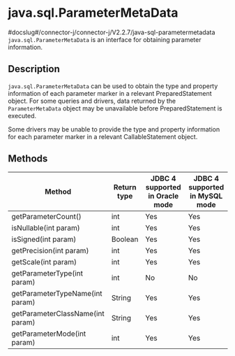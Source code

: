 java.sql.ParameterMetaData 
===============================================
#docslug#/connector-j/connector-j/V2.2.7/java-sql-parametermetadata
`java.sql.ParameterMetaData` is an interface for obtaining parameter information. 

Description 
--------------------------------

`java.sql.ParameterMetaData` can be used to obtain the type and property information of each parameter marker in a relevant PreparedStatement object. For some queries and drivers, data returned by the `ParameterMetaData` object may be unavailable before PreparedStatement is executed. 

Some drivers may be unable to provide the type and property information for each parameter marker in a relevant CallableStatement object.

Methods 
----------------------------



|              Method              | Return type | JDBC 4 supported in Oracle mode | JDBC 4 supported in MySQL mode |
|----------------------------------|-------------|---------------------------------|--------------------------------|
| getParameterCount()              | int         | Yes                             | Yes                            |
| isNullable(int param)            | int         | Yes                             | Yes                            |
| isSigned(int param)              | Boolean     | Yes                             | Yes                            |
| getPrecision(int param)          | int         | Yes                             | Yes                            |
| getScale(int param)              | int         | Yes                             | Yes                            |
| getParameterType(int param)      | int         | No                              | No                             |
| getParameterTypeName(int param)  | String      | Yes                             | Yes                            |
| getParameterClassName(int param) | String      | Yes                             | Yes                            |
| getParameterMode(int param)      | int         | Yes                             | Yes                            |



